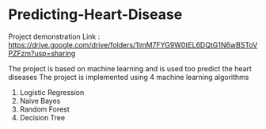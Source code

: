 # Predicting-Heart-Disease

Project demonstration Link : https://drive.google.com/drive/folders/1lmM7FYG9W0tEL6DQtG1N6wBSToVPZFzm?usp=sharing

The project is based on machine learning  and is used too predict the heart diseases
The project is implemented using 4 machine learning algorithms
1. Logistic Regression
2. Naive Bayes
3. Random Forest
4. Decision Tree
